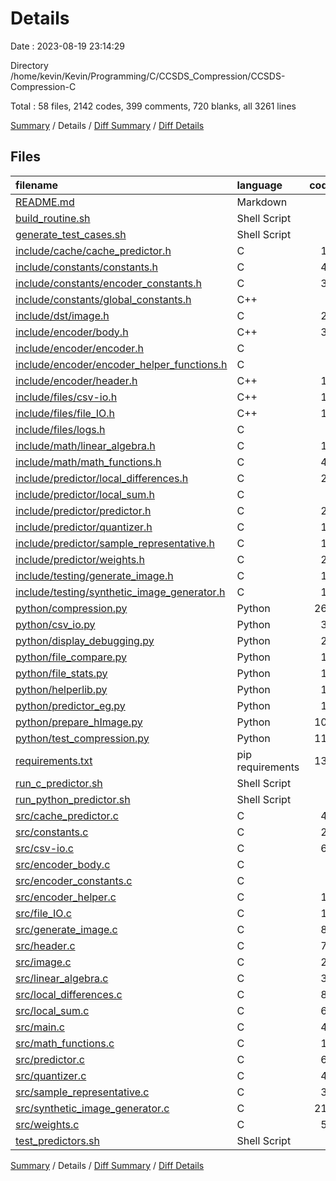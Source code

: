 # Details

Date : 2023-08-19 23:14:29

Directory /home/kevin/Kevin/Programming/C/CCSDS_Compression/CCSDS-Compression-C

Total : 58 files,  2142 codes, 399 comments, 720 blanks, all 3261 lines

[Summary](results.md) / Details / [Diff Summary](diff.md) / [Diff Details](diff-details.md)

## Files
| filename | language | code | comment | blank | total |
| :--- | :--- | ---: | ---: | ---: | ---: |
| [README.md](/README.md) | Markdown | 0 | 0 | 1 | 1 |
| [build_routine.sh](/build_routine.sh) | Shell Script | 3 | 1 | 0 | 4 |
| [generate_test_cases.sh](/generate_test_cases.sh) | Shell Script | 3 | 2 | 2 | 7 |
| [include/cache/cache_predictor.h](/include/cache/cache_predictor.h) | C | 19 | 0 | 12 | 31 |
| [include/constants/constants.h](/include/constants/constants.h) | C | 45 | 22 | 29 | 96 |
| [include/constants/encoder_constants.h](/include/constants/encoder_constants.h) | C | 30 | 19 | 25 | 74 |
| [include/constants/global_constants.h](/include/constants/global_constants.h) | C++ | 6 | 0 | 3 | 9 |
| [include/dst/image.h](/include/dst/image.h) | C | 24 | 0 | 12 | 36 |
| [include/encoder/body.h](/include/encoder/body.h) | C++ | 35 | 1 | 12 | 48 |
| [include/encoder/encoder.h](/include/encoder/encoder.h) | C | 3 | 0 | 3 | 6 |
| [include/encoder/encoder_helper_functions.h](/include/encoder/encoder_helper_functions.h) | C | 7 | 0 | 5 | 12 |
| [include/encoder/header.h](/include/encoder/header.h) | C++ | 11 | 0 | 6 | 17 |
| [include/files/csv-io.h](/include/files/csv-io.h) | C++ | 10 | 0 | 7 | 17 |
| [include/files/file_IO.h](/include/files/file_IO.h) | C++ | 13 | 1 | 11 | 25 |
| [include/files/logs.h](/include/files/logs.h) | C | 6 | 0 | 7 | 13 |
| [include/math/linear_algebra.h](/include/math/linear_algebra.h) | C | 15 | 0 | 12 | 27 |
| [include/math/math_functions.h](/include/math/math_functions.h) | C | 40 | 5 | 20 | 65 |
| [include/predictor/local_differences.h](/include/predictor/local_differences.h) | C | 24 | 0 | 11 | 35 |
| [include/predictor/local_sum.h](/include/predictor/local_sum.h) | C | 8 | 0 | 4 | 12 |
| [include/predictor/predictor.h](/include/predictor/predictor.h) | C | 22 | 51 | 16 | 89 |
| [include/predictor/quantizer.h](/include/predictor/quantizer.h) | C | 13 | 0 | 6 | 19 |
| [include/predictor/sample_representative.h](/include/predictor/sample_representative.h) | C | 16 | 1 | 10 | 27 |
| [include/predictor/weights.h](/include/predictor/weights.h) | C | 22 | 0 | 10 | 32 |
| [include/testing/generate_image.h](/include/testing/generate_image.h) | C | 15 | 0 | 10 | 25 |
| [include/testing/synthetic_image_generator.h](/include/testing/synthetic_image_generator.h) | C | 14 | 0 | 11 | 25 |
| [python/compression.py](/python/compression.py) | Python | 266 | 25 | 80 | 371 |
| [python/csv_io.py](/python/csv_io.py) | Python | 33 | 0 | 10 | 43 |
| [python/display_debugging.py](/python/display_debugging.py) | Python | 26 | 0 | 16 | 42 |
| [python/file_compare.py](/python/file_compare.py) | Python | 17 | 0 | 7 | 24 |
| [python/file_stats.py](/python/file_stats.py) | Python | 16 | 3 | 5 | 24 |
| [python/helperlib.py](/python/helperlib.py) | Python | 14 | 3 | 5 | 22 |
| [python/predictor_eg.py](/python/predictor_eg.py) | Python | 18 | 7 | 4 | 29 |
| [python/prepare_hImage.py](/python/prepare_hImage.py) | Python | 100 | 10 | 30 | 140 |
| [python/test_compression.py](/python/test_compression.py) | Python | 111 | 11 | 31 | 153 |
| [requirements.txt](/requirements.txt) | pip requirements | 135 | 0 | 1 | 136 |
| [run_c_predictor.sh](/run_c_predictor.sh) | Shell Script | 2 | 2 | 0 | 4 |
| [run_python_predictor.sh](/run_python_predictor.sh) | Shell Script | 1 | 0 | 0 | 1 |
| [src/cache_predictor.c](/src/cache_predictor.c) | C | 41 | 0 | 11 | 52 |
| [src/constants.c](/src/constants.c) | C | 20 | 0 | 8 | 28 |
| [src/csv-io.c](/src/csv-io.c) | C | 68 | 0 | 26 | 94 |
| [src/encoder_body.c](/src/encoder_body.c) | C | 0 | 219 | 24 | 243 |
| [src/encoder_constants.c](/src/encoder_constants.c) | C | 2 | 0 | 1 | 3 |
| [src/encoder_helper.c](/src/encoder_helper.c) | C | 14 | 0 | 3 | 17 |
| [src/file_IO.c](/src/file_IO.c) | C | 18 | 0 | 7 | 25 |
| [src/generate_image.c](/src/generate_image.c) | C | 81 | 2 | 30 | 113 |
| [src/header.c](/src/header.c) | C | 75 | 1 | 25 | 101 |
| [src/image.c](/src/image.c) | C | 21 | 2 | 4 | 27 |
| [src/linear_algebra.c](/src/linear_algebra.c) | C | 33 | 0 | 9 | 42 |
| [src/local_differences.c](/src/local_differences.c) | C | 85 | 0 | 15 | 100 |
| [src/local_sum.c](/src/local_sum.c) | C | 68 | 2 | 7 | 77 |
| [src/main.c](/src/main.c) | C | 41 | 1 | 8 | 50 |
| [src/math_functions.c](/src/math_functions.c) | C | 13 | 0 | 4 | 17 |
| [src/predictor.c](/src/predictor.c) | C | 62 | 0 | 15 | 77 |
| [src/quantizer.c](/src/quantizer.c) | C | 49 | 0 | 13 | 62 |
| [src/sample_representative.c](/src/sample_representative.c) | C | 33 | 1 | 8 | 42 |
| [src/synthetic_image_generator.c](/src/synthetic_image_generator.c) | C | 212 | 4 | 49 | 265 |
| [src/weights.c](/src/weights.c) | C | 56 | 0 | 11 | 67 |
| [test_predictors.sh](/test_predictors.sh) | Shell Script | 7 | 3 | 8 | 18 |

[Summary](results.md) / Details / [Diff Summary](diff.md) / [Diff Details](diff-details.md)